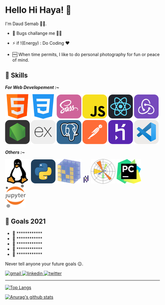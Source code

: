 # Hello Hi Haya! 👋

I'm Daud Semab 👨‍💻. 

- 🔭 Bugs challange me 🤷‍♂️

- ⚡ if !(Energy) : Do Coding ❤

- 🆓 When time permits, I like to do personal photography for fun or peace of mind.

## 🎡 Skills

_____________________For Web Developement :~_____________________   

![html](static/html.svg) ![css](static/css.svg) ![sass](static/sass.svg) ![javascript](static/javascript.svg) ![react](static/react.svg) ![redux](static/redux.svg) ![nodejs](static/nodejs.svg) ![expressjs](static/expressjs.svg) ![postgresql](static/postgresql.svg) ![postman](static/postman.svg) ![heroku](static/heroku.svg) ![vscode](static/vscode.svg)



<!-- <span>
  <img width="40px" height="40px" src="https://raw.githubusercontent.com/github/explore/80688e429a7d4ef2fca1e82350fe8e3517d3494d/topics/html/html.png" alt="HTML"/>
</span>

<span>
  <img width="40px" height="40px" src="https://raw.githubusercontent.com/github/explore/80688e429a7d4ef2fca1e82350fe8e3517d3494d/topics/css/css.png" alt="CSS"/>
</span>

<span>
  <img width="40px" height="40px" src="https://raw.githubusercontent.com/github/explore/80688e429a7d4ef2fca1e82350fe8e3517d3494d/topics/sass/sass.png" alt="SCSS"/>
</span>

<span>
  <img width="40px" height="40px" src="https://raw.githubusercontent.com/github/explore/80688e429a7d4ef2fca1e82350fe8e3517d3494d/topics/javascript/javascript.png" alt="javascript"/>
</span>

<span>
  <img width="40px" height="40px" src="https://raw.githubusercontent.com/github/explore/80688e429a7d4ef2fca1e82350fe8e3517d3494d/topics/react/react.png" alt="react"/>
</span>

<span>
  <img width="40px" height="40px" src="https://raw.githubusercontent.com/github/explore/fbceb94436312b6dacde68d122a5b9c7d11f9524/topics/nodejs/nodejs.png" alt="nodejs"/>
</span>

<span>
  <img width="40px" height="40px" src="https://raw.githubusercontent.com/github/explore/fbceb94436312b6dacde68d122a5b9c7d11f9524/topics/postgresql/postgresql.png" alt="postgresql"/>
</span>   -->

_____________________Others :~_____________________   

![linux](static/linux.svg) ![python](static/python.svg) ![numpy](static/numpy.svg) ![pandas](static/pandas.png) ![matplotlib](static/matplotlib.svg) ![pycharm](static/pycharm.svg) ![jupyter](static/jupyter.svg)

<!-- <span>
  <img width="50px" height="45px" src="https://raw.githubusercontent.com/github/explore/fbceb94436312b6dacde68d122a5b9c7d11f9524/topics/linux/linux.png" alt="Ubuntu"/>
</span>

<span>
  <img width="50px" height="50px" src="https://raw.githubusercontent.com/github/explore/fbceb94436312b6dacde68d122a5b9c7d11f9524/topics/python/python.png" alt="Python"/>
</span> -->

## 📝 Goals 2021

- 🎯 ************
- 🎯 ************
- 🎯 ************
- 🎯 ************
- 🎯 ************

Never tell anyone your future goals 😉. 

<a href="mailto:daudsemab.dxb@gmail.com" target="_blank" rel="nofollow noopener noreferrer">
  <img alt="gmail" src="https://img.shields.io/badge/gmail-%23D14836.svg?&style=for-the-badge&logo=Gmail&logoColor=white"/>
</a>

<a href="https://www.linkedin.com/in/daud-semab-715039189/" target="_blank" rel="nofollow noopener noreferrer">
  <img alt="linkedin" src="https://img.shields.io/badge/linkedin-%230077B5.svg?&style=for-the-badge&logo=linkedIn&logoColor=white"/>
</a>

<a href="https://twitter.com/daudsemab" target="_blank" rel="nofollow noopener noreferrer">
  <img alt="twitter" src="https://img.shields.io/badge/twitter-%231DA1F2.svg?&style=for-the-badge&logo=twitter&logoColor=white"/>
</a>

- --------------------
 
[![Top Langs](https://github-readme-stats.vercel.app/api/top-langs/?username=daudsemab&layout=compact)](https://github.com/anuraghazra/github-readme-stats)

[![Anurag's github stats](https://github-readme-stats.vercel.app/api?username=daudsemab)](https://github.com/anuraghazra/github-readme-stats)
